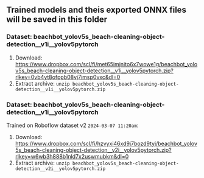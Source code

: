 ## Trained models and theis exported ONNX files will be saved in this folder

### Dataset: beachbot_yolov5s_beach-cleaning-object-detection__v1i__yolov5pytorch
1. Download: https://www.dropbox.com/scl/fi/met65imjnito6x7wowe1g/beachbot_yolov5s_beach-cleaning-object-detection__v1i__yolov5pytorch.zip?rlkey=0vb4yt8ofppb08vj7imsp0vxc&dl=0
2. Extract archive: `unzip beachbot_yolov5s_beach-cleaning-object-detection__v1i__yolov5pytorch.zip`

### Dataset: beachbot_yolov5s_beach-cleaning-object-detection__v1i__yolov5pytorch
Trained on Roboflow dataset v2 `2024-03-07 11:20am`:
1. Download: https://www.dropbox.com/scl/fi/hzvyxi46xd9j7bozd9tyj/beachbot_yolov5s_beach-cleaning-object-detection__v2i__yolov5pytorch.zip?rlkey=w6wb3h888b1nld7x2uswmubkm&dl=0
2. Extract archive: `unzip beachbot_yolov5s_beach-cleaning-object-detection__v2i__yolov5pytorch.zip`
